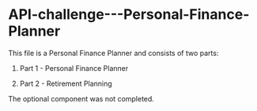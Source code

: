 # API-challenge---Personal-Finance-Planner

This file is a Personal Finance Planner and consists of two parts:

1.  Part 1 - Personal Finance Planner

2.  Part 2 - Retirement Planning

The optional component was not completed.
